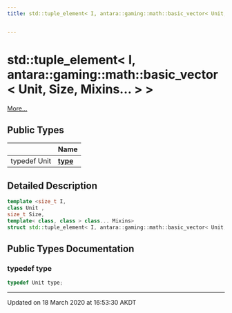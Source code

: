 ```yaml
---
title: std::tuple_element< I, antara::gaming::math::basic_vector< Unit, Size, Mixins... > >


---
```


# std::tuple_element< I, antara::gaming::math::basic_vector< Unit, Size, Mixins... > >




 [More...](#detailed-description)









## Public Types

|                | Name           |
| -------------- | -------------- |
| typedef Unit | **[type](Classes/structstd_1_1tuple__element_3_01_i_00_01antara_1_1gaming_1_1math_1_1basic__vector_3_01_unit_00_079edae933b82d84d6807eb250507c42e.md#typedef-type)**  |










## Detailed Description

```cpp
template <size_t I,
class Unit ,
size_t Size,
template< class, class > class... Mixins>
struct std::tuple_element< I, antara::gaming::math::basic_vector< Unit, Size, Mixins... > >;
```





























## Public Types Documentation

### typedef type

```cpp
typedef Unit type;
```




































-------------------------------

Updated on 18 March 2020 at 16:53:30 AKDT